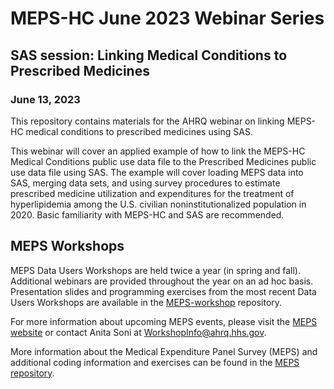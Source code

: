 # MEPS-HC June 2023 Webinar Series

## SAS session: Linking Medical Conditions to Prescribed Medicines
### June 13, 2023

This repository contains materials for the AHRQ webinar on linking MEPS-HC medical conditions to prescribed medicines using SAS.

This webinar will cover an applied example of how to link the MEPS-HC Medical Conditions public use data file to the Prescribed Medicines public use data file using SAS. The example will cover loading MEPS data into SAS, merging data sets, and using survey procedures to estimate prescribed medicine utilization and expenditures for the treatment of hyperlipidemia among the U.S. civilian noninstitutionalized population in 2020. Basic familiarity with MEPS-HC and SAS are recommended.

## MEPS Workshops

MEPS Data Users Workshops are held twice a year (in spring and fall). Additional webinars are provided throughout the year on an ad hoc basis. Presentation slides and programming exercises from the most recent Data Users Workshops are available in the [MEPS-workshop](https://github.com/HHS-AHRQ/MEPS-workshop) repository.

For more information about upcoming MEPS events, please visit the [MEPS website](https://meps.ahrq.gov/about_meps/workshops_events.jsp) or contact Anita Soni at [WorkshopInfo@ahrq.hhs.gov](mailto:WorkshopInfo@ahrq.hhs.gov).  

More information about the Medical Expenditure Panel Survey (MEPS) and additional coding information and exercises can be found in the [MEPS repository](https://github.com/HHS-AHRQ/MEPS).
